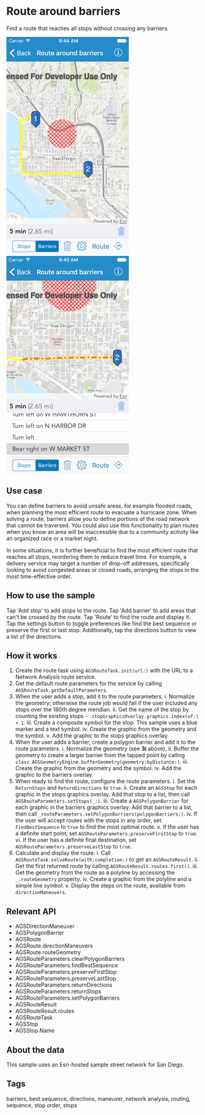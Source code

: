 # Route around barriers

Find a route that reaches all stops without crossing any barriers.

![Route around barriers](route-around-barriers-1.png)
![Directions for route around barriers](route-around-barriers-2.png)

## Use case

You can define barriers to avoid unsafe areas, for example flooded roads, when planning the most efficient route to evacuate a hurricane zone. When solving a route, barriers allow you to define portions of the road network that cannot be traversed. You could also use this functionality to plan routes when you know an area will be inaccessible due to a community activity like an organized race or a market night.

In some situations, it is further beneficial to find the most efficient route that reaches all stops, reordering them to reduce travel time. For example, a delivery service may target a number of drop-off addresses, specifically looking to avoid congested areas or closed roads, arranging the stops in the most time-effective order.

## How to use the sample

Tap 'Add stop' to add stops to the route. Tap 'Add barrier' to add areas that can't be crossed by the route. Tap 'Route' to find the route and display it. Tap the settings button to toggle preferences like find the best sequence or preserve the first or last stop. Additionally, tap the directions button to view a list of the directions. 

## How it works

1. Create the route task using `AGSRouteTask.init(url:)` with the URL to a Network Analysis route service.
2. Get the default route parameters for the service by calling `AGSRouteTask.getDefaultParameters`.
3. When the user adds a stop, add it to the route parameters.
    i. Normalize the geometry; otherwise the route job would fail if the user included any stops over the 180th degree meridian.
    ii. Get the name of the stop by counting the existing stops - `.stopGraphicsOverlay.graphics.index(of:) + 1`.
    iii. Create a composite symbol for the stop. This sample uses a blue marker and a text symbol.
    iv. Create the graphic from the geometry and the symbol.
    v. Add the graphic to the stops graphics overlay.
4. When the user adds a barrier, create a polygon barrier and add it to the route parameters.
    i. Normalize the geometry (see **3i** above).
    ii. Buffer the geometry to create a larger barrier from the tapped point by calling `class AGSGeometryEngine.bufferGeometry(geometry:byDistance:)`.
    iii. Create the graphic from the geometry and the symbol.
    iv. Add the graphic to the barriers overlay.
5. When ready to find the route, configure the route parameters.
    i. Set the `ReturnStops` and `ReturnDirections` to `true`.
    ii. Create an `AGSStop` for each graphic in the stops graphics overlay. Add that stop to a list, then call `AGSRouteParameters.setStops(_:)`.
    iii. Create a `AGSPolygonBarrier` for each graphic in the barriers graphics overlay. Add that barrier to a list, then call `_routeParameters.setPolygonBarriers(polygonBarriers:)`.
    iv. If the user will accept routes with the stops in any order, set `FindBestSequence` to `true` to find the most optimal route.
    v. If the user has a definite start point, set `AGSRouteParameters.preserveFirstStop` to `true`.
    vi. If the user has a definite final destination, set `AGSRouteParameters.preserveLastStop` to `true`.
6. Calculate and display the route.
    i. Call `AGSRouteTask.solveRoute(with:completion:)` to get an `AGSRouteResult`.
    ii. Get the first returned route by calling `AGSRouteResult.routes.first()`.
    iii. Get the geometry from the route as a polyline by accessing the `_.routeGeometry` property.
    iv. Create a graphic from the polyline and a simple line symbol.
    v. Display the steps on the route, available from `directionManeuvers`.

## Relevant API

* AGSDirectionManeuver
* AGSPolygonBarrier
* AGSRoute
* AGSRoute.directionManeuvers
* AGSRoute.routeGeometry
* AGSRouteParameters.clearPolygonBarriers
* AGSRouteParameters.findBestSequence
* AGSRouteParameters.preserveFirstStop
* AGSRouteParameters.preserveLastStop
* AGSRouteParameters.returnDirections
* AGSRouteParameters.returnStops
* AGSRouteParameters.setPolygonBarriers
* AGSRouteResult
* AGSRouteResult.routes
* AGSRouteTask
* AGSStop
* AGSStop.Name

## About the data

This sample uses an Esri-hosted sample street network for San Diego.

## Tags

barriers, best sequence, directions, maneuver, network analysis, routing, sequence, stop order, stops
